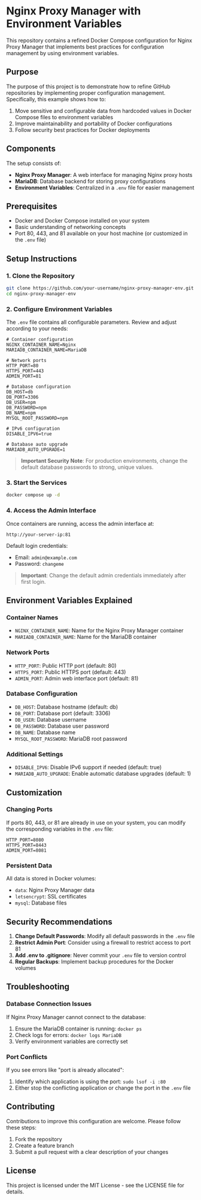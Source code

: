 # Nginx Proxy Manager with Environment Variables

This repository contains a refined Docker Compose configuration for Nginx Proxy Manager that implements best practices for configuration management by using environment variables.

## Purpose

The purpose of this project is to demonstrate how to refine GitHub repositories by implementing proper configuration management. Specifically, this example shows how to:

1. Move sensitive and configurable data from hardcoded values in Docker Compose files to environment variables
2. Improve maintainability and portability of Docker configurations
3. Follow security best practices for Docker deployments

## Components

The setup consists of:

- **Nginx Proxy Manager**: A web interface for managing Nginx proxy hosts
- **MariaDB**: Database backend for storing proxy configurations
- **Environment Variables**: Centralized in a `.env` file for easier management

## Prerequisites

- Docker and Docker Compose installed on your system
- Basic understanding of networking concepts
- Port 80, 443, and 81 available on your host machine (or customized in the `.env` file)

## Setup Instructions

### 1. Clone the Repository

```bash
git clone https://github.com/your-username/nginx-proxy-manager-env.git
cd nginx-proxy-manager-env
```

### 2. Configure Environment Variables

The `.env` file contains all configurable parameters. Review and adjust according to your needs:

```properties
# Container configuration
NGINX_CONTAINER_NAME=Nginx
MARIADB_CONTAINER_NAME=MariaDB

# Network ports
HTTP_PORT=80
HTTPS_PORT=443
ADMIN_PORT=81

# Database configuration
DB_HOST=db
DB_PORT=3306
DB_USER=npm
DB_PASSWORD=npm
DB_NAME=npm
MYSQL_ROOT_PASSWORD=npm

# IPv6 configuration
DISABLE_IPV6=true

# Database auto upgrade
MARIADB_AUTO_UPGRADE=1
```

> **Important Security Note**: For production environments, change the default database passwords to strong, unique values.

### 3. Start the Services

```bash
docker compose up -d
```

### 4. Access the Admin Interface

Once containers are running, access the admin interface at:

```
http://your-server-ip:81
```

Default login credentials:
- Email: `admin@example.com`
- Password: `changeme`

> **Important**: Change the default admin credentials immediately after first login.

## Environment Variables Explained

### Container Names
- `NGINX_CONTAINER_NAME`: Name for the Nginx Proxy Manager container
- `MARIADB_CONTAINER_NAME`: Name for the MariaDB container

### Network Ports
- `HTTP_PORT`: Public HTTP port (default: 80)
- `HTTPS_PORT`: Public HTTPS port (default: 443)
- `ADMIN_PORT`: Admin web interface port (default: 81)

### Database Configuration
- `DB_HOST`: Database hostname (default: db)
- `DB_PORT`: Database port (default: 3306)
- `DB_USER`: Database username
- `DB_PASSWORD`: Database user password
- `DB_NAME`: Database name
- `MYSQL_ROOT_PASSWORD`: MariaDB root password

### Additional Settings
- `DISABLE_IPV6`: Disable IPv6 support if needed (default: true)
- `MARIADB_AUTO_UPGRADE`: Enable automatic database upgrades (default: 1)

## Customization

### Changing Ports

If ports 80, 443, or 81 are already in use on your system, you can modify the corresponding variables in the `.env` file:

```properties
HTTP_PORT=8080
HTTPS_PORT=8443
ADMIN_PORT=8081
```

### Persistent Data

All data is stored in Docker volumes:
- `data`: Nginx Proxy Manager data
- `letsencrypt`: SSL certificates
- `mysql`: Database files

## Security Recommendations

1. **Change Default Passwords**: Modify all default passwords in the `.env` file
2. **Restrict Admin Port**: Consider using a firewall to restrict access to port 81
3. **Add .env to .gitignore**: Never commit your `.env` file to version control
4. **Regular Backups**: Implement backup procedures for the Docker volumes

## Troubleshooting

### Database Connection Issues

If Nginx Proxy Manager cannot connect to the database:
1. Ensure the MariaDB container is running: `docker ps`
2. Check logs for errors: `docker logs MariaDB`
3. Verify environment variables are correctly set

### Port Conflicts

If you see errors like "port is already allocated":
1. Identify which application is using the port: `sudo lsof -i :80`
2. Either stop the conflicting application or change the port in the `.env` file

## Contributing

Contributions to improve this configuration are welcome. Please follow these steps:
1. Fork the repository
2. Create a feature branch
3. Submit a pull request with a clear description of your changes

## License

This project is licensed under the MIT License - see the LICENSE file for details.
